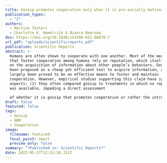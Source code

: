 ```yaml
---
title: Gossip promotes cooperation only when it is pro‐socially motivated
publication_types:
  - "2"
authors:
  - Martina Testori
  - Charlotte K. Hemelrijk & Bianca Beersma
doi: https://doi.org/10.1038/s41598-022-08670-7
url_pdf: "uploads/scientificreports.pdf"
publication: Scientific Reports
abstract: >-
  Humans are often shown to cooperate with one another. Most of the mechanisms
  that foster cooperation among humans rely on reputation, which itself relies
  on the acquisition of information about other people’s behaviors. Gossip has
  been proposed as a cheap yet efficient tool to acquire information, and it has
  largely been proved to be an effective means to foster and maintain
  cooperation. However, empirical studies supporting this claim have ignored two
  aspects: (1) they often compared gossip to treatments in which no reputation
  was available, impeding a direct assessment

  of whether it is gossip that promotes cooperation or rather the introduction of a reputation system; and (2) they focused on pro‐social gossip (e.g., gossip aimed at helping the receiver), neglecting the impact of other types of gossip. We show here that, in contrast with the widespread notion that gossip promotes cooperation, gossip mostly depletes cooperation compared to first‐hand information. If lying is fruitful for individuals or if a group’s behavior is largely uncooperative, gossip leads to negative reputational information and decreased cooperation.
draft: false
featured: false
tags:
  - Gossip
  - ABM
  - Cooperation
image:
  filename: featured
  focal_point: Smart
  preview_only: false
summary: "*Published in: Scientific Reports*"
date: 2022-05-27T12:52:58.312Z
---
```

<script type='text/javascript' src='https://d1bxh8uas1mnw7.cloudfront.net/assets/embed.js'></script>

<div data-badge-details="right" data-badge-type="large-donut" data-doi="\[](https://doi.org/10.1038/s41598-022-08670-7)https://doi.org/10.1038/s41598-022-08670-7" data-hide-no-mentions="true" class="altmetric-embed"></div>
